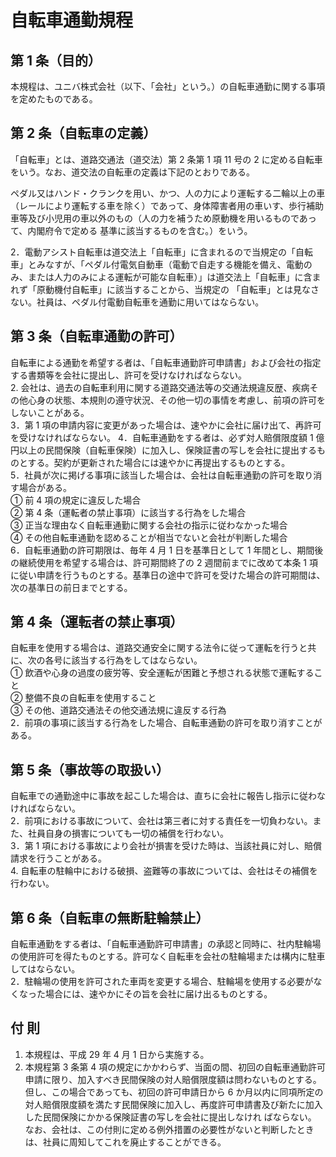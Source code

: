 # 自転車通勤規程
  
##  第 1 条（目的）
本規程は、ユニバ株式会社（以下、「会社」という。）の自転車通勤に関する事項を定めたものである。
##  第 2 条（自転車の定義）
「自転車」とは、道路交通法（道交法）第 2 条第 1 項 11 号の 2 に定める自転車をいう。なお、道交法の自転車の定義は下記のとおりである。  

ペダル又はハンド・クランクを用い、かつ、人の力により運転する二輪以上の車（レールにより運転する車を除く）であって、身体障害者用の車いす、歩行補助車等及び小児用の車以外のもの（人の力を補うため原動機を用いるものであって、内閣府令で定める 基準に該当するものを含む。）をいう。  

2．電動アシスト自転車は道交法上「自転車」に含まれるので当規定の「自転車」とみなすが、「ペダル付電気自動車（電動で自走する機能を備え、電動のみ、または人力のみによる運転が可能な自転車）」は道交法上「自転車」に含まれず「原動機付自転車」に該当することから、当規定の 「自転車」とは見なさない。社員は、ペダル付電動自転車を通勤に用いてはならない。

##  第 3 条（自転車通勤の許可）
自転車による通勤を希望する者は、「自転車通勤許可申請書」および会社の指定する書類等を会社に提出し、許可を受けなければならない。  
2. 会社は、過去の自転車利用に関する道路交通法等の交通法規違反歴、疾病その他心身の状態、本規則の遵守状況、その他一切の事情を考慮し、前項の許可をしないことがある。  
3．第 1 項の申請内容に変更があった場合は、速やかに会社に届け出て、再許可を受けなければならない。
4．自転車通勤をする者は、必ず対人賠償限度額 1 億円以上の民間保険（自転車保険）に加入し、保険証書の写しを会社に提出するものとする。契約が更新された場合には速やかに再提出するものとする。  
5．社員が次に掲げる事項に該当した場合は、会社は自転車通勤の許可を取り消す場合がある。  
① 前 4 項の規定に違反した場合  
② 第 4 条（運転者の禁止事項）に該当する行為をした場合  
③ 正当な理由なく自転車通勤に関する会社の指示に従わなかった場合  
④ その他自転車通勤を認めることが相当でないと会社が判断した場合  
6．自転車通勤の許可期限は、毎年 4 月 1 日を基準日として 1 年間とし、期間後の継続使用を希望する場合は、許可期間終了の 2 週間前までに改めて本条 1 項に従い申請を行うものとする。基準日の途中で許可を受けた場合の許可期間は、次の基準日の前日までとする。  

##  第 4 条（運転者の禁止事項）
自転車を使用する場合は、道路交通安全に関する法令に従って運転を行うと共に、次の各号に該当する行為をしてはならない。  
① 飲酒や心身の過度の疲労等、安全運転が困難と予想される状態で運転すること  
② 整備不良の自転車を使用すること  
③ その他、道路交通法その他交通法規に違反する行為  
2．前項の事項に該当する行為をした場合、自転車通勤の許可を取り消すことがある。  
##  第 5 条（事故等の取扱い）
自転車での通勤途中に事故を起こした場合は、直ちに会社に報告し指示に従わなければならない。  
2．前項における事故について、会社は第三者に対する責任を一切負わない。また、社員自身の損害についても一切の補償を行わない。  
3．第 1 項における事故により会社が損害を受けた時は、当該社員に対し、賠償請求を行うことがある。  
4. 自転車の駐輪中における破損、盗難等の事故については、会社はその補償を行わない。  
##  第 6 条（自転車の無断駐輪禁止）
自転車通勤をする者は、「自転車通勤許可申請書」の承認と同時に、社内駐輪場の使用許可を得たものとする。許可なく自転車を会社の駐輪場または構内に駐車してはならない。  
2．駐輪場の使用を許可された車両を変更する場合、駐輪場を使用する必要がなくなった場合には、速やかにその旨を会社に届け出るものとする。  
## 付 則  
1. 本規程は、平成 29 年 4 月 1 日から実施する。  
2. 本規程第 3 条第 4 項の規定にかかわらず、当面の間、初回の自転車通勤許可申請に限り、加入すべき民間保険の対人賠償限度額は問わないものとする。  
 但し、この場合であっても、初回の許可申請日から 6 か月以内に同項所定の対人賠償限度額を満たす民間保険に加入し、再度許可申請書及び新たに加入した民間保険にかかる保険証書の写しを会社に提出しなけれ
ばならない。  
なお、会社は、この付則に定める例外措置の必要性がないと判断したときは、社員に周知してこれを廃止することができる。  
